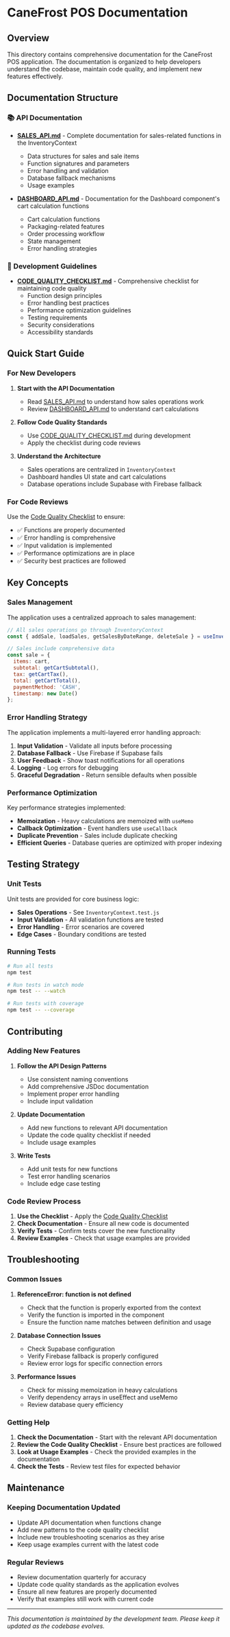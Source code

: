 # CaneFrost POS Documentation

## Overview

This directory contains comprehensive documentation for the CaneFrost POS application. The documentation is organized to help developers understand the codebase, maintain code quality, and implement new features effectively.

## Documentation Structure

### 📚 API Documentation

- **[SALES_API.md](./SALES_API.md)** - Complete documentation for sales-related functions in the InventoryContext
  - Data structures for sales and sale items
  - Function signatures and parameters
  - Error handling and validation
  - Database fallback mechanisms
  - Usage examples

- **[DASHBOARD_API.md](./DASHBOARD_API.md)** - Documentation for the Dashboard component's cart calculation functions
  - Cart calculation functions
  - Packaging-related features
  - Order processing workflow
  - State management
  - Error handling strategies

### 🔧 Development Guidelines

- **[CODE_QUALITY_CHECKLIST.md](./CODE_QUALITY_CHECKLIST.md)** - Comprehensive checklist for maintaining code quality
  - Function design principles
  - Error handling best practices
  - Performance optimization guidelines
  - Testing requirements
  - Security considerations
  - Accessibility standards

## Quick Start Guide

### For New Developers

1. **Start with the API Documentation**
   - Read [SALES_API.md](./SALES_API.md) to understand how sales operations work
   - Review [DASHBOARD_API.md](./DASHBOARD_API.md) to understand cart calculations

2. **Follow Code Quality Standards**
   - Use [CODE_QUALITY_CHECKLIST.md](./CODE_QUALITY_CHECKLIST.md) during development
   - Apply the checklist during code reviews

3. **Understand the Architecture**
   - Sales operations are centralized in `InventoryContext`
   - Dashboard handles UI state and cart calculations
   - Database operations include Supabase with Firebase fallback

### For Code Reviews

Use the [Code Quality Checklist](./CODE_QUALITY_CHECKLIST.md) to ensure:
- ✅ Functions are properly documented
- ✅ Error handling is comprehensive
- ✅ Input validation is implemented
- ✅ Performance optimizations are in place
- ✅ Security best practices are followed

## Key Concepts

### Sales Management

The application uses a centralized approach to sales management:

```javascript
// All sales operations go through InventoryContext
const { addSale, loadSales, getSalesByDateRange, deleteSale } = useInventory();

// Sales include comprehensive data
const sale = {
  items: cart,
  subtotal: getCartSubtotal(),
  tax: getCartTax(),
  total: getCartTotal(),
  paymentMethod: 'CASH',
  timestamp: new Date()
};
```

### Error Handling Strategy

The application implements a multi-layered error handling approach:

1. **Input Validation** - Validate all inputs before processing
2. **Database Fallback** - Use Firebase if Supabase fails
3. **User Feedback** - Show toast notifications for all operations
4. **Logging** - Log errors for debugging
5. **Graceful Degradation** - Return sensible defaults when possible

### Performance Optimization

Key performance strategies implemented:

- **Memoization** - Heavy calculations are memoized with `useMemo`
- **Callback Optimization** - Event handlers use `useCallback`
- **Duplicate Prevention** - Sales include duplicate checking
- **Efficient Queries** - Database queries are optimized with proper indexing

## Testing Strategy

### Unit Tests

Unit tests are provided for core business logic:

- **Sales Operations** - See `InventoryContext.test.js`
- **Input Validation** - All validation functions are tested
- **Error Handling** - Error scenarios are covered
- **Edge Cases** - Boundary conditions are tested

### Running Tests

```bash
# Run all tests
npm test

# Run tests in watch mode
npm test -- --watch

# Run tests with coverage
npm test -- --coverage
```

## Contributing

### Adding New Features

1. **Follow the API Design Patterns**
   - Use consistent naming conventions
   - Add comprehensive JSDoc documentation
   - Implement proper error handling
   - Include input validation

2. **Update Documentation**
   - Add new functions to relevant API documentation
   - Update the code quality checklist if needed
   - Include usage examples

3. **Write Tests**
   - Add unit tests for new functions
   - Test error handling scenarios
   - Include edge case testing

### Code Review Process

1. **Use the Checklist** - Apply the [Code Quality Checklist](./CODE_QUALITY_CHECKLIST.md)
2. **Check Documentation** - Ensure all new code is documented
3. **Verify Tests** - Confirm tests cover the new functionality
4. **Review Examples** - Check that usage examples are provided

## Troubleshooting

### Common Issues

1. **ReferenceError: function is not defined**
   - Check that the function is properly exported from the context
   - Verify the function is imported in the component
   - Ensure the function name matches between definition and usage

2. **Database Connection Issues**
   - Check Supabase configuration
   - Verify Firebase fallback is properly configured
   - Review error logs for specific connection errors

3. **Performance Issues**
   - Check for missing memoization in heavy calculations
   - Verify dependency arrays in useEffect and useMemo
   - Review database query efficiency

### Getting Help

1. **Check the Documentation** - Start with the relevant API documentation
2. **Review the Code Quality Checklist** - Ensure best practices are followed
3. **Look at Usage Examples** - Check the provided examples in the documentation
4. **Check the Tests** - Review test files for expected behavior

## Maintenance

### Keeping Documentation Updated

- Update API documentation when functions change
- Add new patterns to the code quality checklist
- Include new troubleshooting scenarios as they arise
- Keep usage examples current with the latest code

### Regular Reviews

- Review documentation quarterly for accuracy
- Update code quality standards as the application evolves
- Ensure all new features are properly documented
- Verify that examples still work with current code

---

*This documentation is maintained by the development team. Please keep it updated as the codebase evolves.*